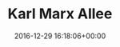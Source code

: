 ---
title:		"Karl Marx Allee"
type:		"photos"
mediatype:		"upload"
location:		"Berlin, Germany"
date:		"2016-12-29 16:18:06+00:00"
album:		"city"
filename:		"karl-mark-allee-shops.md"
series:		"karl-marx-allee"
cl_public_id:		"city/karl-mark-allee-shops"
cl_version:		1497000321
format:		"tiff"
bytes:		4217980
width:		2560
height:		1440
colours:
- "#828181"
- "#363636"
- "#C8C7C7"
- "#7B7B7A"
exposure_mode:		"Auto"
program:		"Aperture-priority AE"
aperture:		"5.0"
focal_length:		"70.0 mm"
iso:		"200"
shutter_speed:		"1/30"
metering:		"Multi-segment"
flash:		"Off, Did not fire"
white_balance:		"Custom"
colour_temp:		"4350"
has_crop:		"true"
orientation:		"Horizontal (normal)"
camera_model:		"NIKON D800"
lens_info:		"24-70mm f/2.8"
artist: "Matt Finucane"
x_resolution:		"300"
y_resolution:		"300"
---